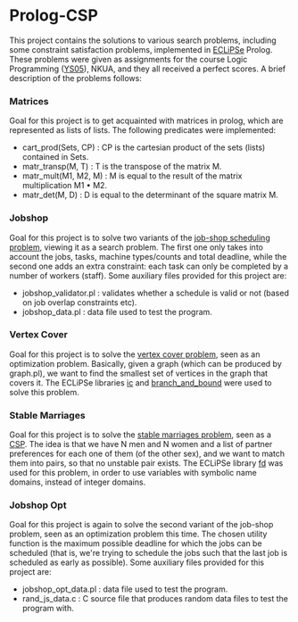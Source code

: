 # Prolog-CSP

This project contains the solutions to various search problems, including some constraint satisfaction problems,
implemented in [ECLiPSe](https://en.wikipedia.org/wiki/ECLiPSe) Prolog. These problems were given as assignments
for the course Logic Programming ([YS05](http://cgi.di.uoa.gr/~takis/ys05.html)), NKUA, and they all received a
perfect scores. A brief description of the problems follows:


### Matrices

Goal for this project is to get acquainted with matrices in prolog, which are represented as lists of lists. The
following predicates were implemented:

- cart_prod(Sets, CP) : CP is the cartesian product of the sets (lists) contained in Sets.
- matr_transp(M, T) : T is the transpose of the matrix M.
- matr_mult(M1, M2, M) : M is equal to the result of the matrix multiplication M1 • M2.
- matr_det(M, D) : D is equal to the determinant of the square matrix M.


### Jobshop

Goal for this project is to solve two variants of the [job-shop scheduling problem](https://en.wikipedia.org/wiki/Job_shop_scheduling),
viewing it as a search problem. The first one only takes into account the jobs, tasks, machine types/counts and total deadline, while the
second one adds an extra constraint: each task can only be completed by a number of workers (staff). Some auxiliary files provided for
this project are:

- jobshop_validator.pl : validates whether a schedule is valid or not (based on job overlap constraints etc).
- jobshop_data.pl : data file used to test the program.


### Vertex Cover

Goal for this project is to solve the [vertex cover problem](https://en.wikipedia.org/wiki/Vertex_cover), seen as an optimization problem.
Basically, given a graph (which can be produced by graph.pl), we want to find the smallest set of vertices in the graph that covers it.
The ECLiPSe libraries [ic](https://www.eclipseclp.org/doc/bips/lib/ic/index.html) and
[branch_and_bound](http://eclipseclp.org/doc/bips/lib/branch_and_bound/index.html) were used to solve this problem.


### Stable Marriages

Goal for this project is to solve the [stable marriages problem](https://en.wikipedia.org/wiki/Stable_marriage_problem), seen as a
[CSP](https://en.wikipedia.org/wiki/Constraint_satisfaction_problem). The idea is that we have N men and N women and a list of partner
preferences for each one of them (of the other sex), and we want to match them into pairs, so that no unstable pair exists. The ECLiPSe
library [fd](http://eclipseclp.org/doc/bips/lib/fd/index.html) was used for this problem, in order to use variables with symbolic name
domains, instead of integer domains.


### Jobshop Opt

Goal for this project is again to solve the second variant of the job-shop problem, seen as an optimization problem this time. The chosen
utility function is the maximum possible deadline for which the jobs can be scheduled (that is, we're trying to schedule the jobs such that
the last job is scheduled as early as possible). Some auxiliary files provided for this project are:

- jobshop_opt_data.pl : data file used to test the program.
- rand_js_data.c : C source file that produces random data files to test the program with.

